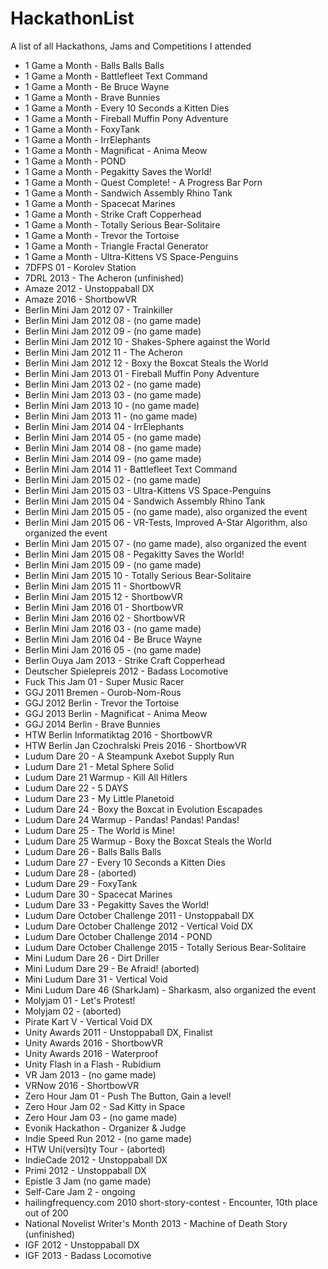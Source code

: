 # HackathonList
A list of all Hackathons, Jams and Competitions I attended

* 1 Game a Month - Balls Balls Balls
* 1 Game a Month - Battlefleet Text Command
* 1 Game a Month - Be Bruce Wayne
* 1 Game a Month - Brave Bunnies
* 1 Game a Month - Every 10 Seconds a Kitten Dies
* 1 Game a Month - Fireball Muffin Pony Adventure
* 1 Game a Month - FoxyTank
* 1 Game a Month - IrrElephants
* 1 Game a Month - Magnificat - Anima Meow
* 1 Game a Month - POND
* 1 Game a Month - Pegakitty Saves the World!
* 1 Game a Month - Quest Complete! - A Progress Bar Porn
* 1 Game a Month - Sandwich Assembly Rhino Tank
* 1 Game a Month - Spacecat Marines
* 1 Game a Month - Strike Craft Copperhead
* 1 Game a Month - Totally Serious Bear-Solitaire
* 1 Game a Month - Trevor the Tortoise
* 1 Game a Month - Triangle Fractal Generator
* 1 Game a Month - Ultra-Kittens VS Space-Penguins
* 7DFPS 01 - Korolev Station
* 7DRL 2013 - The Acheron (unfinished)
* Amaze 2012 - Unstoppaball DX
* Amaze 2016 - ShortbowVR
* Berlin Mini Jam 2012 07 - Trainkiller
* Berlin Mini Jam 2012 08 - (no game made)
* Berlin Mini Jam 2012 09 - (no game made)
* Berlin Mini Jam 2012 10 - Shakes-Sphere against the World
* Berlin Mini Jam 2012 11 - The Acheron
* Berlin Mini Jam 2012 12 - Boxy the Boxcat Steals the World
* Berlin Mini Jam 2013 01 - Fireball Muffin Pony Adventure
* Berlin Mini Jam 2013 02 - (no game made)
* Berlin Mini Jam 2013 03 - (no game made)
* Berlin Mini Jam 2013 10 - (no game made)
* Berlin Mini Jam 2013 11 - (no game made)
* Berlin Mini Jam 2014 04 - IrrElephants
* Berlin Mini Jam 2014 05 - (no game made)
* Berlin Mini Jam 2014 08 - (no game made)
* Berlin Mini Jam 2014 09 - (no game made)
* Berlin Mini Jam 2014 11 - Battlefleet Text Command
* Berlin Mini Jam 2015 02 - (no game made)
* Berlin Mini Jam 2015 03 - Ultra-Kittens VS Space-Penguins
* Berlin Mini Jam 2015 04 - Sandwich Assembly Rhino Tank
* Berlin Mini Jam 2015 05 - (no game made), also organized the event
* Berlin Mini Jam 2015 06 - VR-Tests, Improved A-Star Algorithm, also organized the event
* Berlin Mini Jam 2015 07 - (no game made), also organized the event
* Berlin Mini Jam 2015 08 - Pegakitty Saves the World!
* Berlin Mini Jam 2015 09 - (no game made)
* Berlin Mini Jam 2015 10 - Totally Serious Bear-Solitaire
* Berlin Mini Jam 2015 11 - ShortbowVR
* Berlin Mini Jam 2015 12 - ShortbowVR
* Berlin Mini Jam 2016 01 - ShortbowVR
* Berlin Mini Jam 2016 02 - ShortbowVR
* Berlin Mini Jam 2016 03 - (no game made)
* Berlin Mini Jam 2016 04 - Be Bruce Wayne
* Berlin Mini Jam 2016 05 - (no game made)
* Berlin Ouya Jam 2013 - Strike Craft Copperhead
* Deutscher Spielepreis 2012 - Badass Locomotive
* Fuck This Jam 01 - Super Music Racer
* GGJ 2011 Bremen - Ourob-Nom-Rous
* GGJ 2012 Berlin - Trevor the Tortoise
* GGJ 2013 Berlin - Magnificat - Anima Meow
* GGJ 2014 Berlin - Brave Bunnies
* HTW Berlin Informatiktag 2016 - ShortbowVR
* HTW Berlin Jan Czochralski Preis 2016 - ShortbowVR
* Ludum Dare 20 - A Steampunk Axebot Supply Run
* Ludum Dare 21 - Metal Sphere Solid
* Ludum Dare 21 Warmup - Kill All Hitlers
* Ludum Dare 22 - 5 DAYS
* Ludum Dare 23 - My Little Planetoid
* Ludum Dare 24 - Boxy the Boxcat in Evolution Escapades
* Ludum Dare 24 Warmup - Pandas! Pandas! Pandas!
* Ludum Dare 25 - The World is Mine!
* Ludum Dare 25 Warmup - Boxy the Boxcat Steals the World
* Ludum Dare 26 - Balls Balls Balls
* Ludum Dare 27 - Every 10 Seconds a Kitten Dies
* Ludum Dare 28 - (aborted)
* Ludum Dare 29 - FoxyTank
* Ludum Dare 30 - Spacecat Marines
* Ludum Dare 33 - Pegakitty Saves the World!
* Ludum Dare October Challenge 2011 - Unstoppaball DX
* Ludum Dare October Challenge 2012 - Vertical Void DX
* Ludum Dare October Challenge 2014 - POND
* Ludum Dare October Challenge 2015 - Totally Serious Bear-Solitaire
* Mini Ludum Dare 26 - Dirt Driller
* Mini Ludum Dare 29 - Be Afraid! (aborted)
* Mini Ludum Dare 31 - Vertical Void
* Mini Ludum Dare 46 (SharkJam) - Sharkasm, also organized the event
* Molyjam 01 - Let's Protest!
* Molyjam 02 - (aborted)
* Pirate Kart V - Vertical Void DX
* Unity Awards 2011 - Unstoppaball DX, Finalist
* Unity Awards 2016 - ShortbowVR
* Unity Awards 2016 - Waterproof
* Unity Flash in a Flash - Rubidium
* VR Jam 2013 - (no game made)
* VRNow 2016 - ShortbowVR
* Zero Hour Jam 01 - Push The Button, Gain a level!
* Zero Hour Jam 02 - Sad Kitty in Space
* Zero Hour Jam 03 - (no game made)
* Evonik Hackathon - Organizer & Judge
* Indie Speed Run 2012 - (no game made)
* HTW Uni(versi)ty Tour - (aborted)
* IndieCade 2012 - Unstoppaball DX
* Primi 2012 - Unstoppaball DX
* Epistle 3 Jam (no game made)
* Self-Care Jam 2 - ongoing
* hailingfrequency.com 2010 short-story-contest - Encounter, 10th place out of 200
* National Novelist Writer's Month 2013 - Machine of Death Story (unfinished)
* IGF 2012 - Unstoppaball DX
* IGF 2013 - Badass Locomotive
